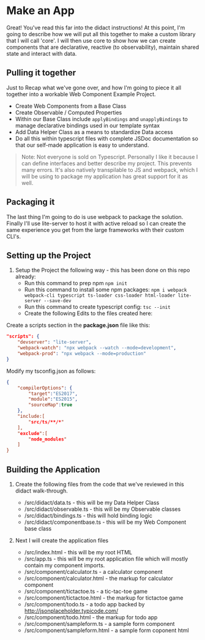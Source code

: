 # Make an App

Great! You've read this far into the didact instructions!  At this point, I'm going to describe how we will put all this together to make a custom library that I will call 'core'.  I will then use core to show how we can create components that are declarative, reactive (to observability), maintain shared state and interact with data.

## Pulling it together 

Just to Recap what we've gone over, and how I'm going to piece it all together into a workable Web Component Example Project.

* Create Web Components from a Base Class
* Create Observable / Computed Properties
* Within our Base Class include `applyBindings` and `unapplyBindings` to manage declarative bindings used in our template syntax
* Add Data Helper Class as a means to standardize Data access
* Do all this within typescript files with complete JSDoc documentation so that our self-made application is easy to understand.

> Note: Not everyone is sold on Typescript. Personally I like it because I can define interfaces and better describe my project.  This prevents many errors.  It's also natively transpilable to JS and webpack, which I will be using to package my application has great support for it as well.

## Packaging it
The last thing I'm going to do is use webpack to package the solution.  Finally I'll use lite-server to host it with active reload so I can create the same experience you get from the large frameworks with their custom CLI's.

Setting up the Project
----------------------
1. Setup the Project the following way - this has been done on this repo already:
    - Run this command to prep npm `npm init`
    - Run this command to install some npm packages: `npm i webpack webpack-cli typescript ts-loader css-loader html-loader lite-server --save-dev`
    - Run this command to create typescript config: `tsc --init`
    - Create the following Edits to the files created here:

Create a scripts section in the **package.json** file like this:

```json
"scripts": {
    "devserver": "lite-server",
    "webpack-watch": "npx webpack --watch --mode=development",
    "webpack-prod": "npx webpack --mode=production"
}
```

Modify my tsconfig.json as follows: 

```json
{
    "compilerOptions": {
        "target":"ES2017",
        "module":"ES2015",
        "sourceMap":true
    },
    "include:[
        "src/ts/**/*"
    ], 
    "exclude":[
        "node_modules"
    ]
}
```

Building the Application
------------------------

1. Create the following files from the code that we've reviewed in this didact walk-through.
    - /src/didact/data.ts - this will be my Data Helper Class
    - /src/didact/observable.ts - this will be my Observable classes
    - /src/didact/bindings.ts - this will hold binding logic
    - /src/didact/componentbase.ts - this will be my Web Component base class

1. Next I will create the application files
    - /src/index.html - this will be my root HTML
    - /src/app.ts - this will be my root application file which will mostly contain my component imports.
    - /src/component/calculator.ts - a calculator component
    - /src/component/calculator.html - the markup for calculator component 
    - /src/component/tictactoe.ts - a tic-tac-toe game
    - /src/component/tictactoe.html - the markup for tictactoe game 
    - /src/component/todo.ts - a todo app backed by http://jsonplaceholder.typicode.com/
    - /src/component/todo.html - the markup for todo app
    - /src/component/sampleform.ts - a sample form component
    - /src/component/sampleform.html - a sample form coponent html